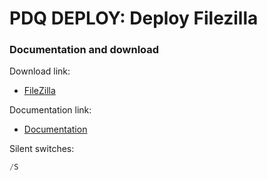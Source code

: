 # PDQ DEPLOY: Deploy Filezilla
### Documentation and download
Download link:

* [FileZilla](https://filezilla-project.org/download.php?platform=win64)

Documentation link:

* [Documentation](https://wiki.filezilla-project.org/Silent_Setup)

Silent switches:
```powershell
/S
```